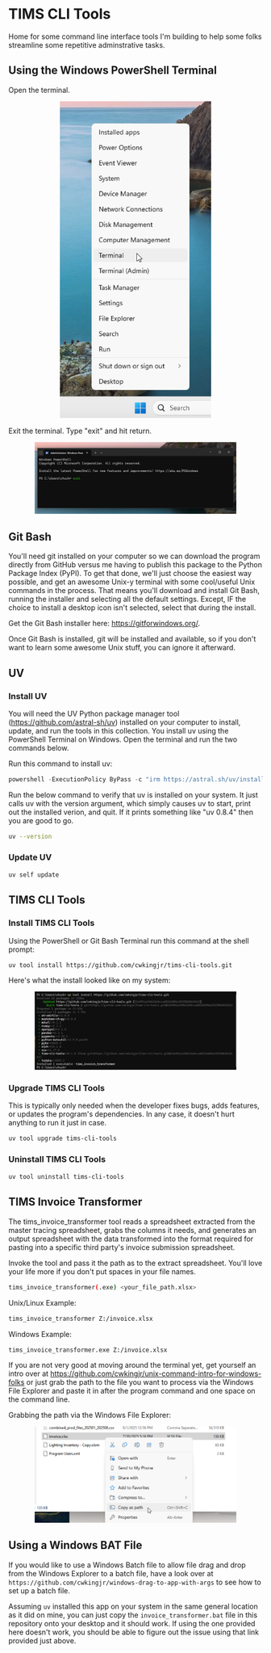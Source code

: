# TIMS CLI Tools

Home for some command line interface tools I'm building to help some folks streamline some repetitive adminstrative tasks.

## Using the Windows PowerShell Terminal

Open the terminal.

<p align="center"><img src="images/windows-terminal-launch.png" width="300" /></p>

Exit the terminal. Type "exit" and hit return.

<p align="center"><img src="images/windows-terminal-exit.png" width="400" /></p>

## Git Bash

You'll need git installed on your computer so we can download the program directly from GitHub versus me having to publish this package to the Python Package Index (PyPI). To get that done, we'll just choose the easiest way possible, and get an awesome Unix-y terminal with some cool/useful Unix commands in the process. That means you'll download and install Git Bash, running the installer and selecting all the default settings. Except, IF the choice to install a desktop icon isn't selected, select that during the install.

Get the Git Bash installer here: https://gitforwindows.org/.

Once Git Bash is installed, git will be installed and available, so if you don't want to learn some awesome Unix stuff, you can ignore it afterward.

## UV

### Install UV

You will need the UV Python package manager tool (https://github.com/astral-sh/uv) installed on your computer to install, update, and run the tools in this collection. You install uv using the PowerShell Terminal on Windows. Open the terminal and run the two commands below.

Run this command to install uv:

```powershell
powershell -ExecutionPolicy ByPass -c "irm https://astral.sh/uv/install.ps1 | iex"
```

Run the below command to verify that uv is installed on your system. It just calls uv with the version argument, which simply causes uv to start, print out the installed verion, and quit. If it prints something like "uv 0.8.4" then you are good to go.

```bash
uv --version
```

### Update UV

```bash
uv self update
```

## TIMS CLI Tools

### Install TIMS CLI Tools

Using the PowerShell or Git Bash Terminal run this command at the shell prompt:

```bash
uv tool install https://github.com/cwkingjr/tims-cli-tools.git
```

Here's what the install looked like on my system:

<p align="center"><img src="images/uv-tool-install-from-github.png" width="400" /></p>

### Upgrade TIMS CLI Tools

This is typically only needed when the developer fixes bugs, adds features, or updates the program's dependencies. In any case, it doesn't hurt anything to run it just in case.

```bash
uv tool upgrade tims-cli-tools
```

### Uninstall TIMS CLI Tools

```bash
uv tool uninstall tims-cli-tools
```

## TIMS Invoice Transformer

The tims_invoice_transformer tool reads a spreadsheet extracted from the master tracing spreadsheet, grabs the columns it needs, and generates an output spreadsheet with the data transformed into the format required for pasting into a specific third party's invoice submission spreadsheet.

Invoke the tool and pass it the path as to the extract spreadsheet. You'll love your life more if you don't put spaces in your file names.

```bash
tims_invoice_transformer(.exe) <your_file_path.xlsx>
```

Unix/Linux Example:

```bash
tims_invoice_transformer Z:/invoice.xlsx
```

Windows Example:

```bash
tims_invoice_transformer.exe Z:/invoice.xlsx
```

If you are not very good at moving around the terminal yet, get yourself an intro over at https://github.com/cwkingjr/unix-command-intro-for-windows-folks or just grab the path to the file you want to process via the Windows File Explorer and paste it in after the program command and one space on the command line.

Grabbing the path via the Windows File Explorer:

<p align="center"><img src="images/windows-file-explorer-copy-as-path.png" width="400" /></p>

## Using a Windows BAT File

If you would like to use a Windows Batch file to allow file drag and drop from the Windows Explorer to a batch file, have a look over at `https://github.com/cwkingjr/windows-drag-to-app-with-args` to see how to set up a batch file.

Assuming `uv` installed this app on your system in the same general location as it did on mine, you can just copy the `invoice_transformer.bat` file in this repository onto your desktop and it should work. If using the one provided here doesn't work, you should be able to figure out the issue using that link provided just above.
